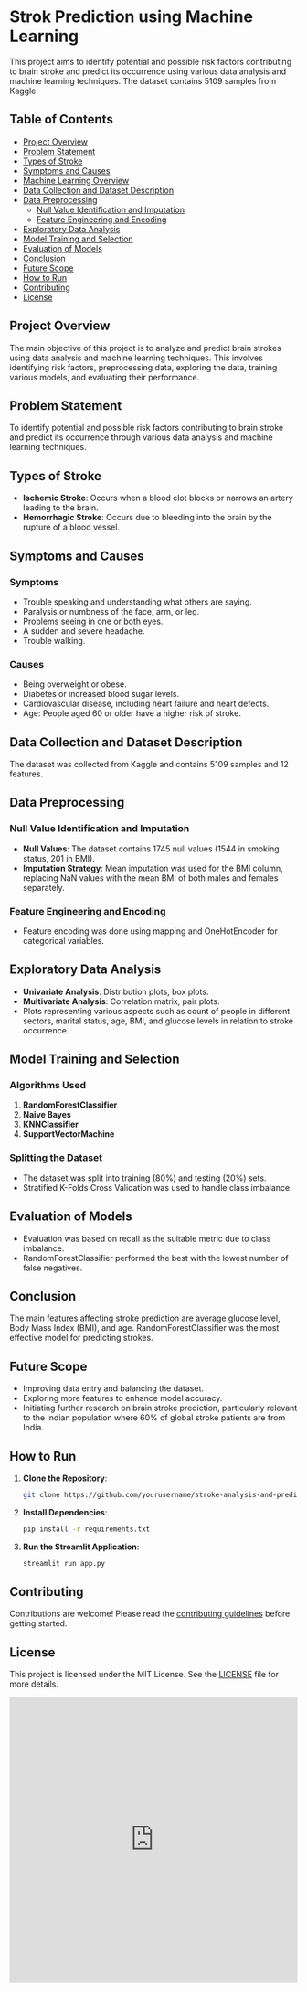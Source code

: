 # Strok Prediction using Machine Learning 

This project aims to identify potential and possible risk factors contributing to brain stroke and predict its occurrence using various data analysis and machine learning techniques. The dataset contains 5109 samples from Kaggle.

## Table of Contents
- [Project Overview](#project-overview)
- [Problem Statement](#problem-statement)
- [Types of Stroke](#types-of-stroke)
- [Symptoms and Causes](#symptoms-and-causes)
- [Machine Learning Overview](#machine-learning-overview)
- [Data Collection and Dataset Description](#data-collection-and-dataset-description)
- [Data Preprocessing](#data-preprocessing)
  - [Null Value Identification and Imputation](#null-value-identification-and-imputation)
  - [Feature Engineering and Encoding](#feature-engineering-and-encoding)
- [Exploratory Data Analysis](#exploratory-data-analysis)
- [Model Training and Selection](#model-training-and-selection)
- [Evaluation of Models](#evaluation-of-models)
- [Conclusion](#conclusion)
- [Future Scope](#future-scope)
- [How to Run](#how-to-run)
- [Contributing](#contributing)
- [License](#license)

## Project Overview
The main objective of this project is to analyze and predict brain strokes using data analysis and machine learning techniques. This involves identifying risk factors, preprocessing data, exploring the data, training various models, and evaluating their performance.

## Problem Statement
To identify potential and possible risk factors contributing to brain stroke and predict its occurrence through various data analysis and machine learning techniques.

## Types of Stroke
- **Ischemic Stroke**: Occurs when a blood clot blocks or narrows an artery leading to the brain.
- **Hemorrhagic Stroke**: Occurs due to bleeding into the brain by the rupture of a blood vessel.

## Symptoms and Causes
### Symptoms
- Trouble speaking and understanding what others are saying.
- Paralysis or numbness of the face, arm, or leg.
- Problems seeing in one or both eyes.
- A sudden and severe headache.
- Trouble walking.

### Causes
- Being overweight or obese.
- Diabetes or increased blood sugar levels.
- Cardiovascular disease, including heart failure and heart defects.
- Age: People aged 60 or older have a higher risk of stroke.


## Data Collection and Dataset Description
The dataset was collected from Kaggle and contains 5109 samples and 12 features.

## Data Preprocessing
### Null Value Identification and Imputation
- **Null Values**: The dataset contains 1745 null values (1544 in smoking status, 201 in BMI).
- **Imputation Strategy**: Mean imputation was used for the BMI column, replacing NaN values with the mean BMI of both males and females separately.

### Feature Engineering and Encoding
- Feature encoding was done using mapping and OneHotEncoder for categorical variables.

## Exploratory Data Analysis
- **Univariate Analysis**: Distribution plots, box plots.
- **Multivariate Analysis**: Correlation matrix, pair plots.
- Plots representing various aspects such as count of people in different sectors, marital status, age, BMI, and glucose levels in relation to stroke occurrence.

## Model Training and Selection
### Algorithms Used
1. **RandomForestClassifier**
2. **Naive Bayes**
3. **KNNClassifier**
4. **SupportVectorMachine**

### Splitting the Dataset
- The dataset was split into training (80%) and testing (20%) sets.
- Stratified K-Folds Cross Validation was used to handle class imbalance.

## Evaluation of Models
- Evaluation was based on recall as the suitable metric due to class imbalance.
- RandomForestClassifier performed the best with the lowest number of false negatives.

## Conclusion
The main features affecting stroke prediction are average glucose level, Body Mass Index (BMI), and age. RandomForestClassifier was the most effective model for predicting strokes.

## Future Scope
- Improving data entry and balancing the dataset.
- Exploring more features to enhance model accuracy.
- Initiating further research on brain stroke prediction, particularly relevant to the Indian population where 60% of global stroke patients are from India.

## How to Run
1. **Clone the Repository**:
    ```bash
    git clone https://github.com/yourusername/stroke-analysis-and-prediction.git
    ```
2. **Install Dependencies**:
    ```bash
    pip install -r requirements.txt
    ```
3. **Run the Streamlit Application**:
    ```bash
    streamlit run app.py
    ```

## Contributing
Contributions are welcome! Please read the [contributing guidelines](CONTRIBUTING.md) before getting started.

## License
This project is licensed under the MIT License. See the [LICENSE](LICENSE) file for more details.

<iframe src="https://www.kaggle.com/embed/nisargpatel13/brain-stroke-prediction-eda-multiple-models?cellIds=86-100&kernelSessionId=124968785" height="500" style="margin: 0 auto; width: 100%; max-width: 950px;" frameborder="0" scrolling="auto" title="Brain Stroke Prediction(EDA &amp; Multiple Models)"></iframe>

